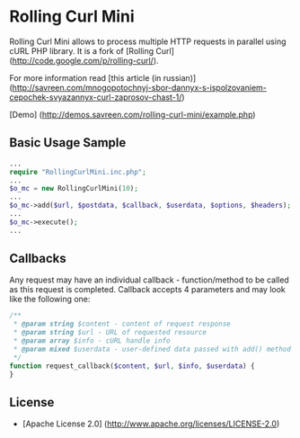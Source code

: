 Rolling Curl Mini
===============

Rolling Curl Mini allows to process multiple HTTP requests in parallel using cURL PHP library.
It is a fork of [Rolling Curl] (http://code.google.com/p/rolling-curl/).

For more information read [this article (in russian)] (http://savreen.com/mnogopotochnyj-sbor-dannyx-s-ispolzovaniem-cepochek-svyazannyx-curl-zaprosov-chast-1/)

[Demo] (http://demos.savreen.com/rolling-curl-mini/example.php)


Basic Usage Sample
-------------
``` php
...
require "RollingCurlMini.inc.php";
...
$o_mc = new RollingCurlMini(10);
...
$o_mc->add($url, $postdata, $callback, $userdata, $options, $headers);
...
$o_mc->execute();
...
```


Callbacks
-------------
Any request may have an individual callback - function/method to be called as this request is completed.
Callback accepts 4 parameters and may look like the following one:

``` php
/**
 * @param string $content - content of request response
 * @param string $url - URL of requested resource
 * @param array $info - cURL handle info
 * @param mixed $userdata - user-defined data passed with add() method
 */
function request_callback($content, $url, $info, $userdata) {
}
```


License
-------------
* [Apache License 2.0] (http://www.apache.org/licenses/LICENSE-2.0)

